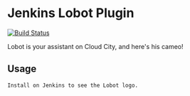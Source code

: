 # Jenkins Lobot Plugin

[![Build Status](https://secure.travis-ci.org/ohrite/jenkins-lobot-plugin.png)](http://travis-ci.org/ohrite/jenkins-lobot-plugin)

Lobot is your assistant on Cloud City, and here's his cameo!


## Usage

    Install on Jenkins to see the Lobot logo.
